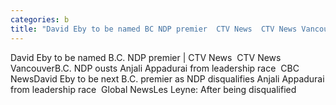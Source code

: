 ```yaml
---
categories: b
title: "David Eby to be named BC NDP premier  CTV News  CTV News Vancouver"
---
```

David Eby to be named B.C. NDP premier | CTV News&nbsp;&nbsp;CTV News VancouverB.C. NDP ousts Anjali Appadurai from leadership race&nbsp;&nbsp;CBC NewsDavid Eby to be next B.C. premier as NDP disqualifies Anjali Appadurai from leadership race&nbsp;&nbsp;Global NewsLes Leyne: After being disqualified